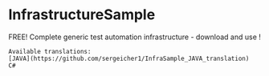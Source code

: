 # InfrastructureSample
FREE! Complete generic test automation infrastructure - download and use !

    Available translations: 
    [JAVA](https://github.com/sergeicher1/InfraSample_JAVA_translation) 
    C# 
